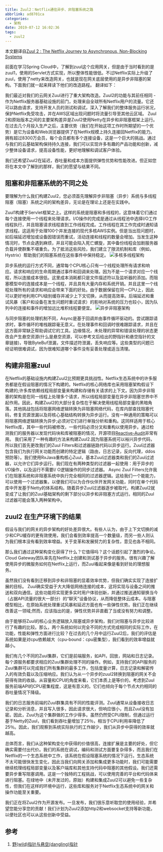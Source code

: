 ```yaml
---
title: Zuul2：Netflix通往异步、非阻塞系统之路
abbrlink: ad8701ca
categories:
  - 架构
date: 2019-07-12 16:02:36
tags:
  - zuul2
---
```

本文翻译自[Zuul 2 : The Netflix Journey to Asynchronous, Non-Blocking Systems](https://medium.com/netflix-techblog/zuul-2-the-netflix-journey-to-asynchronous-non-blocking-systems-45947377fb5c)

前面在学习Spring Cloud中，了解到zuul这个应用网关，但是由于当时看到的是zuul1，使用的Servlet方式实现，所以整体性能很低。不过Netflix实际上升级了zuul，使用了netty来改造网关，也就是现在网关底层使用的是异步非阻塞的架构。下面我们就一起来拜读下他们的改造路程。
翻译如下：

我们最近对我们的云网关Zuul进行了重大架构改造。Zuul2的功能与其前任相同 - 作为Netflix服务器基础设施的前门，处理来自全球所有Netflix用户的流量。它还可以路由请求，支持开发人员的测试和调试，深入了解我们的整体服务运行状况，保护Netflix免受攻击，并在AWS区域出现问题时将流量引导至其他云区域。 Zuul 2和原始版本之间的主要架构差异是Zuul2使用Netty在异步和非阻塞框架上运行。在过去几个月投入生产之后，主要优势（我们在开始这项工作时所期望的一个优势）是它为设备和Web浏览器提供了在Netflix规模上持久连接回Netflix的能力。拥有超过8300万会员，每个会员都有多个连接设备，这是一个巨大的挑战。通过与我们的云基础架构保持持久连接，我们可以实现许多有趣的产品功能和创新，减少整体设备请求，提高设备性能，更好地理解和调试客户体验。

我们还希望Zuul2在延迟，吞吐量和成本方面提供弹性优势和性能改进。但正如您将在本文中了解到的那样，我们的愿望与结果不同。
<!-- more -->
## 阻塞和非阻塞系统的不同之处

要理解为什么我们构建Zuul2，您必须首先理解异步非阻塞（异步）系统与多线程阻塞（阻塞）系统之间的架构差异，无论是在理论上还是在实践中。

Zuul1构建于Servlet框架之上。这样的系统是阻塞和多线程的，这意味着它们通过每个连接使用一个线程来处理请求。I/O操作的完成是通过从线程池中选择I/O工作线程执行，并且阻塞请求线程直到工作线程完成。工作线程在其工作完成时通知请求线程。这适用于处理100个并发连接的现代多核AWS实例。但是当出现问题时，如后端延迟增加或设备因错误而重试，活动连接和线程的数量会增加。当发生这种情况时，节点会遇到麻烦，并且可能会陷入死亡螺旋，其中备份线程会加剧服务器负载并使群集不堪重负。为了抵消这些风险，我们建立了限流机制和库（例如，Hystrix）帮助我们的阻塞系统在这些事件中保持稳定。
![多核多线程架构](https://cdn.jsdelivr.net/gh/fengxiu/img/0_kPzgZrACokyPJJfy.png)

异步系统的运行方式不同，通常每个CPU核心只有一个线程处理所有请求和响应。请求和响应的生命周期通过事件和回调来处理。因为不是一个请求对应一个线程，所以连接成本很低。这里成本消耗都只是文件描述符以及监听器的添加。而阻塞模型中的连接成本是一个线程，并且具有大量内存和系统开销。并且这里一个线程处理所有的请求和响应会带来下面的好处。由于数据保留在同一CPU上，因此可以更好地利用CPU级别缓存并减少上下文切换，从而提高效率。后端延迟和重试风暴（客户和设备在发生问题时重试请求）的影响对系统的压力也较小，因为队列中的连接和事件的增加远比堆积线程要便宜。
![异步非阻塞架构](https://cdn.jsdelivr.net/gh/fengxiu/img/0_jrG2ldEVRRJcgpkj.png)

与同步阻塞的处理机制不同，Async是基于回调并由事件循环驱动的。尝试跟踪请求时，事件循环的堆栈跟踪毫无意义。在处理事件和回调时很难跟踪请求，并且在这方面非常缺乏帮助调试它的工具。边缘情况，未处理的异常和错误处理的状态更改会产生悬空资源(什么是悬空资源，可以参考文后给出的野指针和悬空指针的文章链接)，导致ByteBuf泄漏，文件描述符泄漏，丢失响应等。这些类型的问题已经证明很难调试，因为很难知道哪个事件没有妥善处理或适当清理。

## 构建非阻塞zuul

在Netflix的基础设施内构建Zuul2比预期更具挑战性。Netflix生态系统中的许多服务都是在假设阻塞的情况下构建的。Netflix的核心网络库也采用阻塞架构假设下构建的;许多库依赖线程局部变量来构建和存储有关请求的上下文。因为异步非阻塞的架构是在同一线程上处理多个请求，所以线程局部变量在异步非阻塞世界中不起作用。因此，构建Zuul2的大部分复杂性在于解决使用线程局部变量的黑暗角落。其他挑战包括将阻塞网络逻辑转换为非阻塞网络代码，在库内部查找阻塞代码，修复资源泄漏以及将核心基础结构转换为异步运行。没有一种通用的策略可以将阻塞网络逻辑转换为异步;必须对它们进行单独分析和重构。这同样适用于核心Netflix库，其中一些代码被修改，一些代码必须分叉和重构以使用异步。通过检测我们的服务器以发现代码块和库被阻塞的情况，开源项目[Reactive-Audit](https://github.com/octo-online/reactive-audit)非常有用。
我们采用了一种有趣的方法来构建Zuul2.因为阻塞系统可以裕兴异步代码，所以我们首先更改我们的Zuul Filters和过滤器链路代码以异步运行。Zuul过滤器包含我们为执行网关功能而创建的特定逻辑（路由，日志记录，反向代理，ddos预防等）。我们使用RxJava重构核心Zuul，基本Zuul过滤器类和我们的Zuul过滤器，以允许它们异步运行。我们现在有两种类型的过滤器一起使用：用于异步的I/O操作，以及运行不需要I/ O逻辑操作的同步过滤器。 Async Zuul Filters允许我们在阻塞系统和非阻塞系统中执行完全相同的过滤器逻辑。这给我们一个能能力，可以使用一个过滤器集，以便我们可以为合作伙伴开发网关功能，同时在单个代码库中开发基于Netty的体系结构。随着异步Zuul过滤器逐步被取代，构建Zuul2就变成了让我们的Zuul基础架构的剩下部分以异步和非阻塞方式运行。相同的Zuul过滤器可能会落入两种架构中。

## zuul2 在生产环境下的结果

假设与我们的网关的异步架构的好处差异很大。有些人认为，由于上下文切换的减少和CPU缓存的更有效使用，我们会看到效率提高一个数量级，而另一些人则认为我们根本没有看到效率增益。关于变革和发展努力的复杂性，意见也各不相同。

那么我们通过这种架构变化获得了什么？它值得吗？这个话题引起了激烈的争论。 Cloud Gateway团队率先在Netflix上创建和测试基于异步的服务。很有兴趣了解使用异步的微服务如何在Netflix上运行，而Zuul看起来像是看到好处的理想服务。

虽然我们没有看到迁移到异步和非阻塞的显着效率优势，但我们确实实现了连接扩展的目标。 Zuul确实受益于大大降低网络连接的成本，这将实现与设备之间的推送和双向通信。这些功能将实现更多实时用户体验创新，并通过推送通知替换当今（占据API流量的很大一部分）的“聊天”设备协议，从而降低整体云成本。与阻塞模型相比，在原始系统处理重试风暴和延迟方面也有一些弹性优势。我们正在继续改善这一领域;然而，应该指出的是，弹性优势并非直截了当或没有努力和调整。

由于能够将Zuul的核心业务逻辑放入阻塞或异步架构，我们对阻塞与异步比较进行了有趣的比较。那么，两个系统如何以完全不同的方式完成相同的实际工作，在功能，性能和弹性方面进行比较？在过去的几个月中运行Zuul2后，我们的评估是系统如果是对cpu依赖越大（cpu-bound：cpu密集型），我们看到的效率增益就越小。

我们有几个不同的Zuul集群，它们是前端服务，如API，回放，网站和日志记录。每个源服务都要求相应的Zuul集群处理不同的操作。例如，支持我们的API服务的Zuul集群可以完成我们所有集群的最多工作，包括度量计算，日志记录和解密传入的有效负载以及压缩响应。我们认为从一个异步的zuul2转换到阻塞的网关不会获得有效的收益。从容量和CPU的角度来看，它们本质上是等价的，考虑到Zuul服务前端API的CPU密集程度，这是有意义的。它们也倾向于每个节点大约相同的吞吐量情况下降级。

我们的日志服务前端的Zuul群集具有不同的性能评测。Zuul通常从设备接收日志记录和分析消息，并且写入很多，因此请求很大，但响应很小，而且Zuul没有加密。因此，Zuul为这个集群做的工作少得多。虽然仍然受CPU限制，但通过运行基于Netty的Zuul，我们看到吞吐量增加了25％，相当于CPU利用率降低了25％。因此，我们观察到系统实际执行的工作越少，我们从异步中获得的效率就越高。

总体而言，我们从这种架构变化中获得的价值很高，连接扩展是主要的好处，但它确实需要付出代价。我们的系统在调试，编码和测试方面要复杂得多，而且我们在Netflix的一个生态系统中工作，该系统在假设阻塞系统的情况下运行。生态系统不太可能很快发生变化，因此当我们向网关添加和集成更多功能时，我们可能需要继续梳理线程局部变量以及客户端库和其他支持代码中阻塞的其他假设。我们还需要异步重写阻塞调用。这是一个独特的工程挑战，可以使用完善的平台和代码体来进行阻塞。在绿地中（未开发过的，原始）构建和集成Zuul2可以避免一些复杂性，但我们在这样的环境中运行，这些库和服务对于Netflix生态系统中的网关和操作功能至关重要。

我们正在将Zuul2作为开源发布。一旦发布，我们很乐意听取您的使用经验，并希望您能分享您的贡献！我们计划为Zuul2添加http2和websocket支持等新功能，以便社区也可以从这些创新中受益。

## 参考

1. [野(wild)指针与悬空(dangling)指针](https://www.cnblogs.com/idorax/p/6475941.html)
